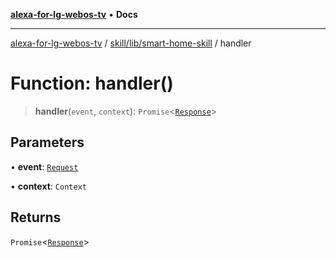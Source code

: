 [**alexa-for-lg-webos-tv**](../../../../README.md) • **Docs**

***

[alexa-for-lg-webos-tv](../../../../modules.md) / [skill/lib/smart-home-skill](../README.md) / handler

# Function: handler()

> **handler**(`event`, `context`): `Promise`\<[`Response`](../../../../common/smart-home-skill/response/classes/Response.md)\>

## Parameters

• **event**: [`Request`](../../../../common/smart-home-skill/request/classes/Request.md)

• **context**: `Context`

## Returns

`Promise`\<[`Response`](../../../../common/smart-home-skill/response/classes/Response.md)\>
